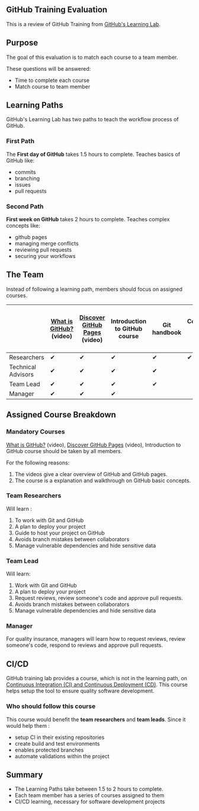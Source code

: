 ## GitHub Training Evaluation

This is a review of GitHub Training from [GitHub's Learning Lab](https://lab.github.com/githubtraining/paths).



## Purpose

The goal of this evaluation is to match each course to a team member. 

These questions will be answered: 
  - Time to complete each course
  - Match course to team member



## Learning Paths

GitHub's Learning Lab has two paths to teach the workflow process of GitHub.


### First Path

The **First day of GitHub** takes 1.5 hours to complete. Teaches basics of GitHub like:
  - commits
  - branching
  - issues
  - pull requests


### Second Path

**First week on GitHub** takes 2 hours to complete. Teaches complex concepts like:
  - github pages
  - managing merge conflicts
  - reviewing pull requests 
  - securing your workflows




## The Team

Instead of following a learning path, members should focus on assigned courses.


|  | [What is GitHub?](https://www.youtube.com/watch?v=w3jLJU7DT5E&feature=youtu.be) (video) | [Discover GitHub Pages](https://www.youtube.com/watch?v=2MsN8gpT6jY&feature=youtu.be) (video) | Introduction to GitHub course | Git handbook | Communicating using Markdowns | Uploading your project to GitHub | GitHub Pages | Managing merge conflicts | Securing your workflows | Reviewing pull requests | [Continuous Integration (CI) and Continuous Deployment (CD)](https://lab.github.com/githubtraining/continuous-integration-with-travis-ci) |
|--------------------|-----------------------------------------------------------------------------------------|-----------------------------------------------------------------------------------------------|-------------------------------|--------------|-------------------------------|----------------------------------|--------------|--------------------------|-------------------------|-------------------------|-------------------------------------------------------------------------------------------------------------------------------------------|
| Researchers | ✔ | ✔ | ✔ | ✔ | ✔ | ✔ | ✔ | ✔ | ✔ |  | ✔ |
| Technical Advisors | ✔ | ✔ |  ✔ | ✔ |  | ✔ |  | ✔ | ✔ | ✔ |  |
| Team Lead | ✔ | ✔ | ✔ | ✔ |  | ✔ |  | ✔ | ✔ | ✔ | ✔ |
| Manager | ✔ | ✔ | ✔ |  |  |  |  |  |  | ✔ |  |
 
 
 
## Assigned Course Breakdown



### Mandatory Courses

[What is GitHub?](https://www.youtube.com/watch?v=w3jLJU7DT5E&feature=youtu.be) (video), [Discover GitHub Pages](https://www.youtube.com/watch?v=2MsN8gpT6jY&feature=youtu.be) (video), Introduction to GitHub course should be taken by all members. 


For the following reasons: 
  1. The videos give a clear overview of GitHub and GitHub pages. 
  2. The course is a explanation and walkthrough on GitHub basic concepts.




 
### Team Researchers

Will learn :  
  1. To work with Git and GitHub
  2. A plan to deploy your project
  3. Guide to host your project on GitHub 
  4. Avoids branch mistakes between collaborators
  5. Manage vulnerable dependencies and hide sensitive data



### Team Lead

Will learn: 
  1. Work with Git and GitHub
  2. A plan to deploy your project
  3. Request reviews, review someone's code and approve pull requests.
  4. Avoids branch mistakes between collaborators
  5. Manage vulnerable dependencies and hide sensitive data



### Manager

For quality insurance, managers will learn how to request reviews, review someone's code, respond to reviews and approve pull requests.



## CI/CD

GitHub training lab provides a course, which is not in the learning path, on [Continuous Integration (CI) and Continuous Deployment (CD)](https://lab.github.com/githubtraining/continuous-integration-with-travis-ci).
This course helps setup the tool to ensure quality software development. 


### Who should follow this course
This course would benefit the **team researchers** and **team leads**. Since it would help them :
  - setup CI in their existing repositories
  - create build and test environments
  - enables protected branches
  - automate validations within the project



## Summary
  - The Learning Paths take between 1.5 to 2 hours to complete.
  - Each team member has a series of courses assigned to them
  - CI/CD learning, necessary for software development projects
